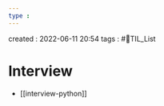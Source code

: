 ```yaml
---
type : 
---
```


created : 2022-06-11 20:54
tags : #📌TIL_List 

# Interview 
- [[interview-python]]
